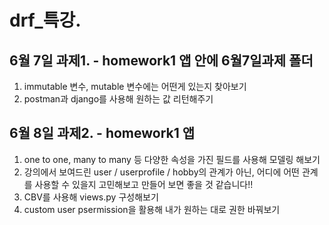 # drf_특강.

## 6월 7일 과제1. - homework1 앱 안에 6월7일과제 폴더
1. immutable 변수, mutable 변수에는 어떤게 있는지 찾아보기 
2. postman과 django를 사용해 원하는 값 리턴해주기

## 6월 8일 과제2. - homework1 앱
1. one to one, many to many 등 다양한 속성을 가진 필드를 사용해 모델링 해보기
2. 강의에서 보여드린 user / userprofile / hobby의 관계가 아닌, 어디에 어떤 관계를 사용할 수 있을지 고민해보고 만들어 보면 좋을 것 같습니다!!
3. CBV를 사용해 views.py 구성해보기
4. custom user psermission을 활용해 내가 원하는 대로 권한 바꿔보기

